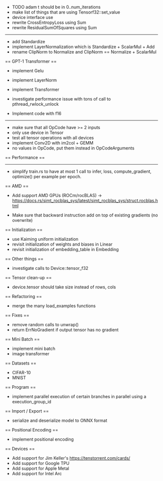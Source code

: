 - TODO adam t should be in 0..num_iterations
- make list of things that are using Tensorf32::set_value
- device interface use <T>
- rewrite CrossEntropyLoss using Sum
- rewrite ResidualSumOfSquares using Sum

---------------------

- add Standardize
- implement LayerNormalization which is Standardize + ScalarMul + Add
- rename ClipNorm to Normalize and ClipNorm == Normalize + ScalarMul

== GPT-1 Transformer ==

- implement Gelu
- implement LayerNorm
- implement Transformer

- investigate performance issue with tons of call to pthread_rwlock_unlock
- Implement code with f16
---------------------

- make sure that all OpCode have >= 2 inputs
- only use device in Tensor
- test all tensor operations with all devices
- implement Conv2D with im2col + GEMM
- no values in OpCode, put them instead in OpCodeArguments

== Performance ==

---------------------

- simplify train.rs to have at most 1 call to infer, loss, compute_gradient, optimize() per example per epoch.

== AMD ==

- Add support AMD GPUs (ROCm/rocBLAS) -> https://docs.rs/simt_rocblas_sys/latest/simt_rocblas_sys/struct.rocblas.html

- Make sure that backward instruction add on top of existing gradients (no overwrite)

== Initialization ==

- use Kaiming uniform initialization
- revisit initialization of weights and biases in Linear
- revisit initialization of embedding_table in Embedding

== Other things ==

- investigate calls to Device::tensor_f32

== Tensor clean-up ==

- device.tensor should take size instead of rows, cols

== Refactoring ==

- merge the many load_examples functions

== Fixes ==

- remove random calls to unwrap()
- return ErrNoGradient if output tensor has no gradient

== Mini Batch ==

- implement mini batch
- image transformer

== Datasets ==

- CIFAR-10
- MNIST

== Program ==

- implement parallel execution of certain branches in parallel using a execution_group_id

== Import / Export ==

- serialize and deserialize model to ONNX format

== Positional Encoding ==

- implement positional encoding

== Devices ==

- Add support for Jim Keller's https://tenstorrent.com/cards/
- Add support for Google TPU
- Add support for Apple Metal
- Add support for Intel Arc
